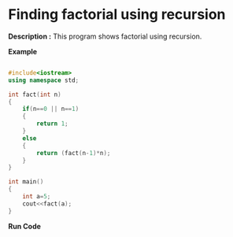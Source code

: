 # Finding factorial using recursion

**Description :** This program shows factorial using recursion.

**Example**

```cpp

#include<iostream>
using namespace std;

int fact(int n)
{
	if(n==0 || n==1)
	{
		return 1;
	}
	else
	{
		return (fact(n-1)*n);
	}
}

int main()
{
	int a=5;
	cout<<fact(a);
}

```

**Run Code[](https://rextester.com/RQFJX79774)**
